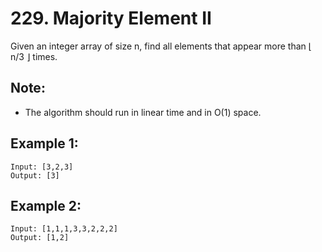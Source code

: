 # 229. Majority Element II

Given an integer array of size n, find all elements that appear more than ⌊ n/3 ⌋ times.

## Note: 

* The algorithm should run in linear time and in O(1) space.

## Example 1:

```
Input: [3,2,3]
Output: [3]
```

## Example 2:

```
Input: [1,1,1,3,3,2,2,2]
Output: [1,2]
```